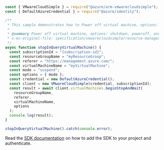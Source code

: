 ```javascript
const { VMwareCloudSimple } = require("@azure/arm-vmwarecloudsimple");
const { DefaultAzureCredential } = require("@azure/identity");

/**
 * This sample demonstrates how to Power off virtual machine, options: shutdown, poweroff, and suspend
 *
 * @summary Power off virtual machine, options: shutdown, poweroff, and suspend
 * x-ms-original-file: specification/vmwarecloudsimple/resource-manager/Microsoft.VMwareCloudSimple/stable/2019-04-01/examples/StopInQueryVirtualMachine.json
 */
async function stopInQueryVirtualMachine() {
  const subscriptionId = "{subscription-id}";
  const resourceGroupName = "myResourceGroup";
  const referer = "https://management.azure.com/";
  const virtualMachineName = "myVirtualMachine";
  const mode = "suspend";
  const options = { mode };
  const credential = new DefaultAzureCredential();
  const client = new VMwareCloudSimple(credential, subscriptionId);
  const result = await client.virtualMachines.beginStopAndWait(
    resourceGroupName,
    referer,
    virtualMachineName,
    options
  );
  console.log(result);
}

stopInQueryVirtualMachine().catch(console.error);
```

Read the [SDK documentation](https://github.com/Azure/azure-sdk-for-js/blob/%40azure%2Farm-vmwarecloudsimple_3.0.0/sdk/vmwarecloudsimple/arm-vmwarecloudsimple/README.md) on how to add the SDK to your project and authenticate.
